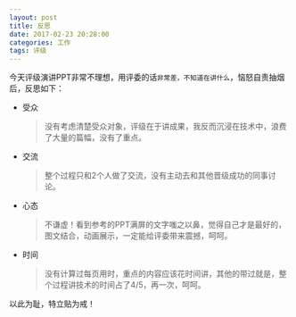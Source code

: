 ```yaml
---
layout: post
title: 反思
date: 2017-02-23 20:28:00
categories: 工作
tags: 评级
---
```


今天评级演讲PPT非常不理想，用评委的话`非常差，不知道在讲什么`，恼怒自责抽烟后，反思如下：

- 受众
    >没有考虑清楚受众对象，评级在于讲成果，我反而沉浸在技术中，浪费了大量的篇幅，没有了重点。
- 交流
    >整个过程只和2个人做了交流，没有主动去和其他晋级成功的同事讨论。
- 心态
    >不谦虚！看到参考的PPT满屏的文字嗤之以鼻，觉得自己才是最好的，图文结合，动画展示，一定能给评委带来震撼，呵呵。
- 时间
    >没有计算过每页用时，重点的内容应该花时间讲，其他的带过就是，整个过程讲技术的时间占了4/5，再一次，呵呵。

以此为耻，特立贴为戒！
